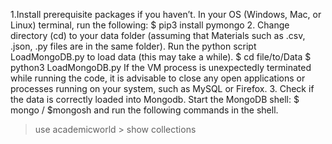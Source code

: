 1.Install prerequisite packages if you haven’t.
In your OS (Windows, Mac, or Linux) terminal, run the following:
$ pip3 install pymongo
2. Change directory (cd) to your data folder (assuming that Materials such as .csv, .json, .py files are in the same folder).
Run the python script LoadMongoDB.py to load data (this may take a while).
$ cd file/to/Data
$ python3 LoadMongoDB.py
If the VM process is unexpectedly terminated while running the code, it is advisable to close any open applications or processes running on your system, such as MySQL or Firefox.
3. Check if the data is correctly loaded into Mongodb. Start the MongoDB shell:
$ mongo / $mongosh
and run the following commands in the shell.
> use academicworld > show collections

